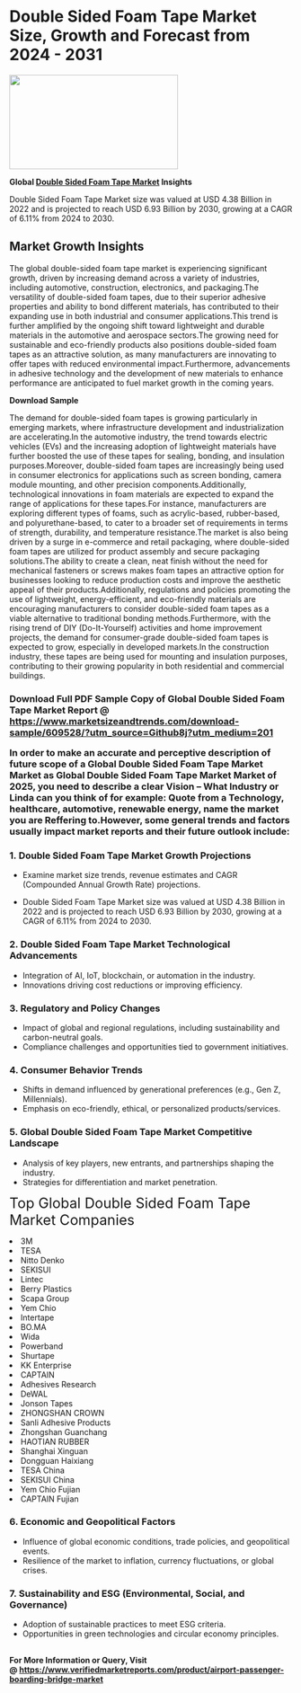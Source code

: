 <H1>Double Sided Foam Tape Market Size, Growth and Forecast from 2024 - 2031</H1><img class="aligncenter size-medium wp-image-584254" src="https://thirdeyenews.in/wp-content/uploads/2024/09/Global-Market-Research-300x168.jpeg" alt="" width="300" height="168" /><p><strong>Global&nbsp;<a href="https://www.marketsizeandtrends.com/download-sample/609528/?utm_source=Github8j?utm_medium=201">Double Sided Foam Tape Market</a> Insights</strong></p><p>Double Sided Foam Tape Market size was valued at USD 4.38 Billion in 2022 and is projected to reach USD 6.93 Billion by 2030, growing at a CAGR of 6.11% from 2024 to 2030.</p><p><h2>Market Growth Insights</h2> <p>The global double-sided foam tape market is experiencing significant growth, driven by increasing demand across a variety of industries, including automotive, construction, electronics, and packaging.The versatility of double-sided foam tapes, due to their superior adhesive properties and ability to bond different materials, has contributed to their expanding use in both industrial and consumer applications.This trend is further amplified by the ongoing shift toward lightweight and durable materials in the automotive and aerospace sectors.The growing need for sustainable and eco-friendly products also positions double-sided foam tapes as an attractive solution, as many manufacturers are innovating to offer tapes with reduced environmental impact.Furthermore, advancements in adhesive technology and the development of new materials to enhance performance are anticipated to fuel market growth in the coming years.</p> <p><strong>Download Sample</strong></p> <p>The demand for double-sided foam tapes is growing particularly in emerging markets, where infrastructure development and industrialization are accelerating.In the automotive industry, the trend towards electric vehicles (EVs) and the increasing adoption of lightweight materials have further boosted the use of these tapes for sealing, bonding, and insulation purposes.Moreover, double-sided foam tapes are increasingly being used in consumer electronics for applications such as screen bonding, camera module mounting, and other precision components.Additionally, technological innovations in foam materials are expected to expand the range of applications for these tapes.For instance, manufacturers are exploring different types of foams, such as acrylic-based, rubber-based, and polyurethane-based, to cater to a broader set of requirements in terms of strength, durability, and temperature resistance.The market is also being driven by a surge in e-commerce and retail packaging, where double-sided foam tapes are utilized for product assembly and secure packaging solutions.The ability to create a clean, neat finish without the need for mechanical fasteners or screws makes foam tapes an attractive option for businesses looking to reduce production costs and improve the aesthetic appeal of their products.Additionally, regulations and policies promoting the use of lightweight, energy-efficient, and eco-friendly materials are encouraging manufacturers to consider double-sided foam tapes as a viable alternative to traditional bonding methods.Furthermore, with the rising trend of DIY (Do-It-Yourself) activities and home improvement projects, the demand for consumer-grade double-sided foam tapes is expected to grow, especially in developed markets.In the construction industry, these tapes are being used for mounting and insulation purposes, contributing to their growing popularity in both residential and commercial buildings.<h3></p><p><span class=""><strong>Download Full PDF Sample Copy of Global Double Sided Foam Tape Market Report</strong> @ <a href="https://www.marketsizeandtrends.com/download-sample/609528/?utm_source=Github8j?utm_medium=201" target="_blank">https://www.marketsizeandtrends.com/download-sample/609528/?utm_source=Github8j?utm_medium=201</a></span></p><p>In order to make an accurate and perceptive description of future scope of a Global&nbsp;Double Sided Foam Tape Market Market as Global&nbsp;Double Sided Foam Tape Market Market of 2025, you need to describe a clear Vision &ndash; What Industry or Linda can you think of for example: Quote from a Technology, healthcare, automotive, renewable energy, name the market you are Reffering to.However, some general trends and factors usually impact market reports and their future outlook include:</p><h3>1.&nbsp;<strong>Double Sided Foam Tape Market Growth Projections</strong></h3><ul><li>Examine market size trends, revenue estimates and CAGR (Compounded Annual Growth Rate) projections.</li><li><p>Double Sided Foam Tape Market size was valued at USD 4.38 Billion in 2022 and is projected to reach USD 6.93 Billion by 2030, growing at a CAGR of 6.11% from 2024 to 2030.</p></li></ul><h3>2.&nbsp;<strong>Double Sided Foam Tape Market Technological Advancements</strong></h3><ul><li>Integration of AI, IoT, blockchain, or automation in the industry.</li><li>Innovations driving cost reductions or improving efficiency.</li></ul><h3>3.&nbsp;<strong>Regulatory and Policy Changes</strong></h3><ul><li>Impact of global and regional regulations, including sustainability and carbon-neutral goals.</li><li>Compliance challenges and opportunities tied to government initiatives.</li></ul><h3>4.&nbsp;<strong>Consumer Behavior Trends</strong></h3><ul><li>Shifts in demand influenced by generational preferences (e.g., Gen Z, Millennials).</li><li>Emphasis on eco-friendly, ethical, or personalized products/services.</li></ul><h3>5.&nbsp;<strong>Global Double Sided Foam Tape Market Competitive Landscape</strong></h3><ul><li>Analysis of key players, new entrants, and partnerships shaping the industry.</li><li>Strategies for differentiation and market penetration.</li></ul><p data-pm-slice="1 1 []"><span style="color: inherit; font-family: inherit; font-size: 25px;">Top Global Double Sided Foam Tape Market Companies</span></p><div class="" data-test-id=""><p><li>3M</li><li> TESA</li><li> Nitto Denko</li><li> SEKISUI</li><li> Lintec</li><li> Berry Plastics</li><li> Scapa Group</li><li> Yem Chio</li><li> Intertape</li><li> BO.MA</li><li> Wida</li><li> Powerband</li><li> Shurtape</li><li> KK Enterprise</li><li> CAPTAIN</li><li> Adhesives Research</li><li> DeWAL</li><li> Jonson Tapes</li><li> ZHONGSHAN CROWN</li><li> Sanli Adhesive Products</li><li> Zhongshan Guanchang</li><li> HAOTIAN RUBBER</li><li> Shanghai Xinguan</li><li> Dongguan Haixiang</li><li> TESA China</li><li> SEKISUI China</li><li> Yem Chio Fujian</li><li> CAPTAIN Fujian</li></p></div><h3>6.&nbsp;<strong>Economic and Geopolitical Factors</strong></h3><ul><li>Influence of global economic conditions, trade policies, and geopolitical events.</li><li>Resilience of the market to inflation, currency fluctuations, or global crises.</li></ul><h3>7.&nbsp;<strong>Sustainability and ESG (Environmental, Social, and Governance)</strong></h3><ul><li>Adoption of sustainable practices to meet ESG criteria.</li><li>Opportunities in green technologies and circular economy principles.</li></ul><h2><strong style="font-size: 14px;">For More Information or Query, Visit @&nbsp;</strong><a style="background-color: #ffffff; font-size: 14px;" href="https://www.marketsizeandtrends.com/report/double-sided-foam-tape-market/" target="_blank">https://www.verifiedmarketreports.com/product/airport-passenger-boarding-bridge-market</a></h2>